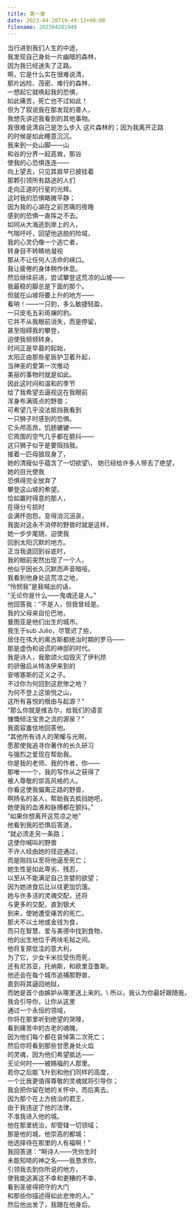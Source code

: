 ```yaml
---
title: 第一章
date: 2023-04-28T19:49:13+08:00
filename: 202304281949
---
```


当行进到我们人生的中途，\
我发现自己身处一片幽暗的森林，\
因为我已经迷失了正路。\
啊，它是什么实在很难说清，\
那片凶险、茂密、难行的森林，\
一想起它就唤起我的恐惧，\
如此痛苦，死亡也不过如此！\
但为了叙说我在那发现的善人，\
我想先讲述我看到的其他事物。\
我很难说清自己是怎么步入
这片森林的；因为我离开正路\
的时候是如此睡意沉沉。\
我来到一处山脚——山\
和谷的分界一起高耸，那谷\
使我的心恐惧连连——\
向上望去，只见其肩早已披挂着\
那颗引领所有路途的人们\
走向正道的行星的光辉。\
这时我的恐惧略微平静；\
因为我的心湖在之前苦痛的夜晚\
感到的恐惧一直挥之不去。\
如同从大海逃到岸上的人，\
气喘吁吁，回望他逃脱的险域，\
我的心灵仍像一个逃亡者，\
转身目不转睛地凝视\
那从不让任何人活命的峡口。\
我让疲倦的身体稍作休息。\
然后继续前进，尝试攀登这荒凉的山坡——\
我最稳的脚总是下面的那个。\
但就在山坡将要上升的地方——\
看呐！——一只豹，多么敏捷轻盈，\
一只皮毛五彩斑斓的豹。\
它并不从我眼前消失，而是停留，\
甚至阻碍我的攀登，\
迫使我频频转身。\
时间正是早晨的起始，\
太阳正由那些星辰护卫着升起，\
当神圣的爱第一次推动\
美丽的事物时就是如此。\
因此这时间和温和的季节\
给了我希望去逼视这在我眼前\
浑身布满斑点的野兽；\
可希望几乎没法抵挡我看到\
一只狮子时感到的恐惧。\
它头颅高昂，饥肠辘辘——\
它周围的空气几乎都在颤抖——\
这只狮子似乎是要阻挡我。\
接着一匹母狼现身了，\
她的清瘦似乎蕴含了一切欲望\，
她已经给许多人带去了绝望，\
她的目光使我\
恐惧得完全放弃了\
攀登这山坡的希望。\
恰如赢时得意的那人，\
在得分亏损时\
会满怀抱怨，变得消沉沮丧，\
我面对这永不消停的野兽时就是这样，\
她一步步尾随，迫使我\
回到太阳沉默的地方。\
正当我退回到谷底时，\
我的眼前突然出现了一个人，\
他似乎因长久沉默而声音暗哑。\
我看到他身处这荒凉之地，\
“怜悯我”是我喊出的话，\
“无论你是什么——鬼魂还是人。”\
他回答我：“不是人，但我曾经是。\
我的父母来自伦巴地，\
曼图亚是他们出生的城市。\
我生于sub Julio，尽管迟了些，\
居住在伟大的奥古斯都统治时期的罗马——\
那是虚伪和说谎的神邸的时代。\
我是诗人，我歌颂火焰毁灭了伊利昂\
的骄傲后从特洛伊来到的\
安喀塞斯的正义之子。\
不过你为何回到这悲惨之地？\
为何不登上这愉悦之山，\
这所有喜悦的根由与起源？”\
“那么你就是维吉尔，给我们的语言\
慷慨倾注宝贵之流的源泉？”\
我面容羞怯地回答他。\
“其他所有诗人的荣耀与光啊，\
愿那使我追寻你著作的长久研习\
与强烈之爱现在帮助我。\
你是我的老师、我的作者，你——\
那唯一一个，我的写作从之获得了\
被人尊敬的崇高风格的人。\
你看这使我偏离正路的野兽，\
啊扬名的圣人，帮助我去抵挡她吧，\
她使我的血液和脉搏都在颤抖。”\
“如果你想离开这荒凉之地”\
他看到我的恐惧后答道，\
“就必须走另一条路；\
这使你喊叫的野兽\
不许人经由她的径迹通过，\
而是阻挡以至将他逼至死亡；\
她生性是如此卑劣、残忍，\
以至从不能满足自己贪婪的欲望；\
因为她进食后比以往更加饥饿。\
她与许多活的灵魂交配，还将\
与更多的交配，直到银犬\
到来，使她遭受痛苦的死亡。\
那犬不以土地或金钱为食，\
而只在智慧、爱与美德中找到食物，\
他的出生地位于两块毛毡之间。\
他将复原低洼的意大利，\
为了它，少女卡米拉受伤而死，\
还有尼苏亚，托纳斯，和欧里亚鲁斯。\
他还会在每个城市追捕那野兽，\
直到将其逼回地狱，\
而她是首个由嫉妒从哪里送上来的。\\
所以，我认为你最好跟随我，\
我会引导你，让你从这里\
通过一个永恒的领域，\
你将在那里听到绝望的哭嚎，\
看到痛苦中的古老的魂魄，\
因为他们每个都在哀悼第二次死亡；\
然后你将看到那些甘愿身处火焰\
的灵魂，因为他们希望抵达——\
无论何时——被赐福的人那里。\
若你之后能飞升到和他们同样的高度，\
一个比我更值得尊敬的灵魂就将引导你；\
我会把你留在她的关怀中，而后离去。\
因为那个在上方统治的君王，\
由于我违逆了他的法律，\
不准我进入他的城。\
他在那里统治，却管辖一切领域；\
那是他的城，他崇高的都城：\
他选择待在那里的人有福啊！”\
我回答道：“啊诗人——凭你生时\
未能知晓的神之名——我恳求你，\
引领我去到你所说的地方，\
使我能逃离这不幸和更糟的不幸、\
看到圣彼得把守的大门\
和那些你描述得如此悲惨的人。”\
然后他出发了，我跟在他身后。